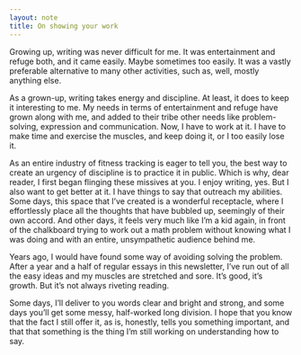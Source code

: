 ```yaml
---
layout: note
title: On showing your work
---
```


Growing up, writing was never difficult for me. It was entertainment and refuge both, and it came easily. Maybe sometimes too easily. It was a vastly preferable alternative to many other activities, such as, well, mostly anything else.

As a grown-up, writing takes energy and discipline. At least, it does to keep it interesting to me. My needs in terms of entertainment and refuge have grown along with me, and added to their tribe other needs like problem-solving, expression and communication. Now, I have to work at it. I have to make time and exercise the muscles, and keep doing it, or I too easily lose it.

As an entire industry of fitness tracking is eager to tell you, the best way to create an urgency of discipline is to practice it in public. Which is why, dear reader, I first began flinging these missives at you. I enjoy writing, yes. But I also want to get better at it. I have things to say that outreach my abilities. Some days, this space that I’ve created is a wonderful receptacle, where I effortlessly place all the thoughts that have bubbled up, seemingly of their own accord. And other days, it feels very much like I’m a kid again, in front of the chalkboard trying to work out a math problem without knowing what I was doing and with an entire, unsympathetic audience behind me.

Years ago, I would have found some way of avoiding solving the problem. After a year and a half of regular essays in this newsletter, I’ve run out of all the easy ideas and my muscles are stretched and sore. It’s good, it’s growth. But it’s not always riveting reading.

Some days, I’ll deliver to you words clear and bright and strong, and some days you’ll get some messy, half-worked long division. I hope that you know that the fact I still offer it, as is, honestly, tells you something important, and that that something is the thing I’m still working on understanding how to say.
